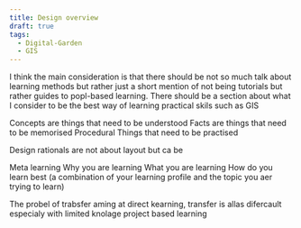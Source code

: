 ```yaml
---
title: Design overview
draft: true
tags:
  - Digital-Garden
  - GIS
---
```

I think the main consideration is that there should be not so much talk about learning methods but rather just a short mention of not being tutorials but rather guides to popl-based learning. There should be a section about what I consider to be the best way of learning practical skils such as GIS

Concepts are things that need to be understood
Facts are things that need to be memorised
Procedural Things that need to be practised


Design rationals are not about layout but ca be

Meta learning
Why you are learning
What you are learning
How do you  learn best (a combination of your learning profile and the topic you aer trying to learn)

The probel of trabsfer  aming at direct kearning, transfer is allas difercault especialy with limited knolage
project based learning

